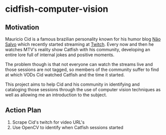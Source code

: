 # cidfish-computer-vision

## Motivation
Mauricio Cid is a famous brazilian personality known for his humor blog [Não Salvo](http://www.naosalvo.com.br) which recently started streaming at [Twitch](https://www.twitch.tv/cidcidoso/). Every now and then he watches MTV's reality show Catfish with his community, developing an entire lore full of internal jokes and positive moments.

The problem though is that not everyone can watch the streams live and those sessions are not tagged, so members of the community suffer to find at which VODs Cid watched Catfish and the time it started.

This project aims to help Cid and his community in identifying and cataloging those sessions through the use of computer vision techniques as well as allowing me an introduction to the subject.

## Action Plan
1. Scrape Cid's twitch for video URL's
1. Use OpenCV to identify when Catfish sessions started
